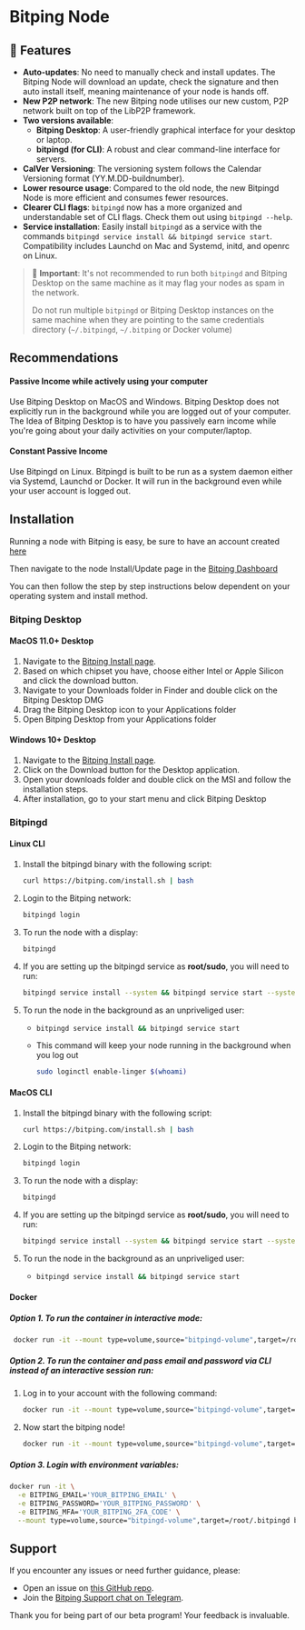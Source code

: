 # Bitping Node

## 🌟 Features
- **Auto-updates**: No need to manually check and install updates. The Bitping Node will download an update, check the signature and then auto install itself, meaning maintenance of your node is hands off.
- **New P2P network**: The new Bitping node utilises our new custom, P2P network built on top of the LibP2P framework.
- **Two versions available**:
  - **Bitping Desktop**: A user-friendly graphical interface for your desktop or laptop.
  - **bitpingd (for CLI)**: A robust and clear command-line interface for servers.
- **CalVer Versioning**: The versioning system follows the Calendar Versioning format (YY.M.DD-buildnumber).
- **Lower resource usage**: Compared to the old node, the new Bitpingd Node is more efficient and consumes fewer resources.
- **Clearer CLI flags**: `bitpingd` now has a more organized and understandable set of CLI flags. Check them out using `bitpingd --help`.
- **Service installation**: Easily install `bitpingd` as a service with the commands `bitpingd service install && bitpingd service start`. Compatibility includes Launchd on Mac and Systemd, initd, and openrc on Linux.

> 🚫 **Important**:
> It's not recommended to run both `bitpingd` and Bitping Desktop on the same machine as it may flag your nodes as spam in the network.
> 
> Do not run multiple `bitpingd` or Bitping Desktop instances on the same machine when they are pointing to the same credentials directory (`~/.bitpingd`, `~/.bitping` or Docker volume)

## Recommendations

#### Passive Income while actively using your computer
Use Bitping Desktop on MacOS and Windows. 
Bitping Desktop does not explicitly run in the background while you are logged out of your computer.
The Idea of Bitping Desktop is to have you passively earn income while you're going about your daily activities on your computer/laptop.

#### Constant Passive Income 
Use Bitpingd on Linux.
Bitpingd is built to be run as a system daemon either via Systemd, Launchd or Docker. 
It will run in the background even while your user account is logged out. 

## Installation

Running a node with Bitping is easy, be sure to have an account created [here](https://app.bitping.com/register)

Then navigate to the node Install/Update page in the [Bitping Dashboard](https://app.bitping.com/update)

You can then follow the step by step instructions below dependent on your operating system and install method.

### Bitping Desktop

#### MacOS 11.0+ Desktop
  1. Navigate to the [Bitping Install page](https://app.bitping.com/update).
  2. Based on which chipset you have, choose either Intel or Apple Silicon and click the download button.
  3. Navigate to your Downloads folder in Finder and double click on the Bitping Desktop DMG
  4. Drag the Bitping Desktop icon to your Applications folder
  5. Open Bitping Desktop from your Applications folder

#### Windows 10+ Desktop
  1. Navigate to the [Bitping Install page](https://app.bitping.com/update).
  2. Click on the Download button for the Desktop application.
  3. Open your downloads folder and double click on the MSI and follow the installation steps.
  3. After installation, go to your start menu and click Bitping Desktop

### Bitpingd

#### Linux CLI
1. Install the bitpingd binary with the following script:
    ```bash
    curl https://bitping.com/install.sh | bash
    ```
2. Login to the Bitping network:
    ```bash
    bitpingd login
    ```
3. To run the node with a display: 
    ```bash
    bitpingd
    ```
4. If you are setting up the bitpingd service as **root/sudo**, you will need to run:
    ```bash 
    bitpingd service install --system && bitpingd service start --system
    ```
5. To run the node in the background as an unpriveliged user:
      - ```bash 
        bitpingd service install && bitpingd service start
        ```
      - This command will keep your node running in the background when you log out
        ```bash
        sudo loginctl enable-linger $(whoami)
        ```
        
#### MacOS CLI
1. Install the bitpingd binary with the following script:
    ```bash
    curl https://bitping.com/install.sh | bash
    ```
2. Login to the Bitping network:
    ```bash
    bitpingd login
    ```
3. To run the node with a display: 
    ```bash
    bitpingd
    ```
4. If you are setting up the bitpingd service as **root/sudo**, you will need to run:
    ```bash 
    bitpingd service install --system && bitpingd service start --system
    ```
5. To run the node in the background as an unpriveliged user:
      - ```bash 
        bitpingd service install && bitpingd service start
        ```

#### Docker
##### Option 1. To run the container in interactive mode: 
   ```bash
    docker run -it --mount type=volume,source="bitpingd-volume",target=/root/.bitpingd bitping/bitpingd:latest
   ```

##### Option 2. To run the container and pass email and password via CLI instead of an interactive session run:  
  1. Log in to your account with the following command:
       ```bash
       docker run -it --mount type=volume,source="bitpingd-volume",target=/root/.bitpingd --entrypoint /app/bitpingd bitping/bitpingd:latest login --email "YOUR_BITPING_EMAIL" --password "YOUR_BITPING_PASSWORD"
       ```
  2. Now start the bitping node!
       ```bash 
       docker run -it --mount type=volume,source="bitpingd-volume",target=/root/.bitpingd bitping/bitpingd:latest
       ```

##### Option 3. Login with environment variables:  
   ```bash 
   docker run -it \
     -e BITPING_EMAIL='YOUR_BITPING_EMAIL' \
     -e BITPING_PASSWORD='YOUR_BITPING_PASSWORD' \
     -e BITPING_MFA='YOUR_BITPING_2FA_CODE' \
     --mount type=volume,source="bitpingd-volume",target=/root/.bitpingd bitping/bitpingd:latest
   ```

## Support

If you encounter any issues or need further guidance, please:
- Open an issue on [this GitHub repo](https://github.com/BitpingApp/Bitping-Node/issues).
- Join the [Bitping Support chat on Telegram](https://t.me/bitping).

Thank you for being part of our beta program! Your feedback is invaluable.
